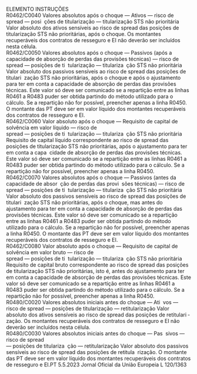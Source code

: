  
ELEMENTO  INSTRUÇÕES  
R0462/C0040  Valores absolutos após o 
choque — Ativos — 
risco de  spread  — posi ­
ções de titularização — 
titularização STS não 
prioritária  Valor absoluto dos ativos sensíveis ao risco de  spread  das posições de titularização 
STS não prioritárias, após o choque. 
Os montantes recuperáveis dos contratos de resseguro e EI não deverão ser 
incluídos nesta célula.  
R0462/C0050  Valores absolutos após o 
choque — Passivos (após 
a capacidade de absorção 
de perdas das provisões 
técnicas) — risco de  
spread  — posições de ti ­
tularização — titulariza ­
ção STS não prioritária  Valor absoluto dos passivos sensíveis ao risco de  spread  das posições de titulari ­
zação STS não prioritárias, após o choque e após o ajustamento para ter em conta 
a capacidade de absorção de perdas das provisões técnicas. 
Este valor só deve ser comunicado se a repartição entre as linhas R0461 a R0483 
puder ser obtida partindo do método utilizado para o cálculo. Se a repartição não 
for possível, preencher apenas a linha R0450. 
O montante das PT deve ser em valor líquido dos montantes recuperáveis dos 
contratos de resseguro e EI.  
R0462/C0060  Valor absoluto após o 
choque — Requisito de 
capital de solvência em 
valor líquido — risco de  
spread  — posições de ti ­
tularização — titulariza ­
ção STS não prioritária  Requisito de capital líquido correspondente ao risco de  spread  das posições de 
titularização STS não prioritárias, após o ajustamento para ter em conta a capa ­
cidade de absorção de perdas das provisões técnicas. 
Este valor só deve ser comunicado se a repartição entre as linhas R0461 a R0483 
puder ser obtida partindo do método utilizado para o cálculo. Se a repartição não 
for possível, preencher apenas a linha R0450.  
R0462/C0070  Valores absolutos após o 
choque — Passivos (antes 
da capacidade de absor ­
ção de perdas das provi ­
sões técnicas) — risco de  
spread  — posições de ti ­
tularização — titulariza ­
ção STS não prioritária  Valor absoluto dos passivos sensíveis ao risco de  spread  das posições de titulari ­
zação STS não prioritárias, após o choque, mas antes do ajustamento para ter em 
conta a capacidade de absorção de perdas das provisões técnicas. 
Este valor só deve ser comunicado se a repartição entre as linhas R0461 a R0483 
puder ser obtida partindo do método utilizado para o cálculo. Se a repartição não 
for possível, preencher apenas a linha R0450. 
O montante das PT deve ser em valor líquido dos montantes recuperáveis dos 
contratos de resseguro e EI.  
R0462/C0080  Valor absoluto após o 
choque — Requisito de 
capital de solvência em 
valor bruto — risco de  
spread  — posições de ti ­
tularização — titulariza ­
ção STS não prioritária  Requisito de capital bruto correspondente ao risco de  spread  das posições de 
titularização STS não prioritárias, isto é, antes do ajustamento para ter em conta 
a capacidade de absorção de perdas das provisões técnicas. 
Este valor só deve ser comunicado se a repartição entre as linhas R0461 a R0483 
puder ser obtida partindo do método utilizado para o cálculo. Se a repartição não 
for possível, preencher apenas a linha R0450.  
R0480/C0020  Valores absolutos iniciais 
antes do choque — Ati ­
vos — risco de  spread  — 
posições de titularização 
— retitularização  Valor absoluto dos ativos sensíveis ao risco de  spread  das posições de retitulari ­
zação. 
Os montantes recuperáveis dos contratos de resseguro e EI não deverão ser 
incluídos nesta célula.  
R0480/C0030  Valores absolutos iniciais 
antes do choque — Pas ­
sivos — risco de  spread  
— posições de titulariza ­
ção — retitularização  Valor absoluto dos passivos sensíveis ao risco de  spread  das posições de retitula ­
rização. 
O montante das PT deve ser em valor líquido dos montantes recuperáveis dos 
contratos de resseguro e EI.PT  5.5.2023 Jornal Oficial da União Europeia L 120/1363